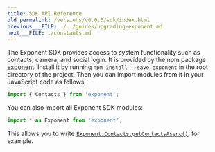 ```yaml
---
title: SDK API Reference
old_permalink: /versions/v6.0.0/sdk/index.html
previous___FILE: ./../guides/upgrading-exponent.md
next___FILE: ./constants.md
---
```


The Exponent SDK provides access to system functionality such as contacts, camera, and social login. It is provided by the npm package [exponent](https://www.npmjs.com/package/exponent). Install it by running `npm install --save exponent` in the root directory of the project. Then you can import modules from it in your JavaScript code as follows:

```javascript
import { Contacts } from 'exponent';
```

You can also import all Exponent SDK modules:

```javascript
import * as Exponent from 'exponent';
```

This allows you to write [`Exponent.Contacts.getContactsAsync()`](/versions/v6.0.0/sdk/contacts#exponentcontactsgetcontactsasync "Exponent.Contacts.getContactsAsync"), for example.
